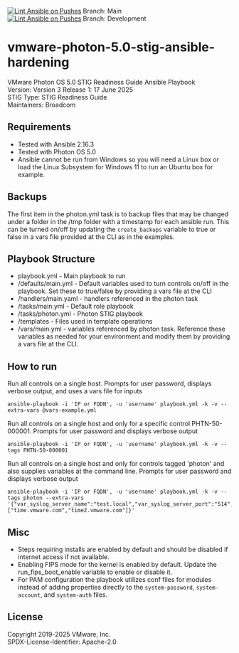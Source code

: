 [![Lint Ansible on Pushes](https://github-vcf.devops.broadcom.net/vcf/vmware-photon-5.0-stig-ansible-hardening/actions/workflows/lint-ansible-on-push.yml/badge.svg?branch=main)](https://github-vcf.devops.broadcom.net/vcf/vmware-photon-5.0-stig-ansible-hardening/actions/workflows/lint-ansible-on-push.yml) Branch: Main  
[![Lint Ansible on Pushes](https://github-vcf.devops.broadcom.net/vcf/vmware-photon-5.0-stig-ansible-hardening/actions/workflows/lint-ansible-on-push.yml/badge.svg?branch=development)](https://github-vcf.devops.broadcom.net/vcf/vmware-photon-5.0-stig-ansible-hardening/actions/workflows/lint-ansible-on-push.yml) Branch: Development
# vmware-photon-5.0-stig-ansible-hardening
VMware Photon OS 5.0 STIG Readiness Guide Ansible Playbook  
Version: Version 3 Release 1: 17 June 2025  
STIG Type: STIG Readiness Guide  
Maintainers: Broadcom  

## Requirements
- Tested with Ansible 2.16.3
- Tested with Photon OS 5.0
- Ansible cannot be run from Windows so you will need a Linux box or load the Linux Subsystem for Windows 11 to run an Ubuntu box for example.

## Backups
The first item in the photon.yml task is to backup files that may be changed under a folder in the /tmp folder with a timestamp for each ansible run.
This can be turned on/off by updating the `create_backups` variable to true or false in a vars file provided at the CLI as in the examples.

## Playbook Structure

- playbook.yml - Main playbook to run
- /defaults/main.yml - Default variables used to turn controls on/off in the playbook.  Set these to true/false by providing a vars file at the CLI
- /handlers/main.yaml - handlers referenced in the photon task
- /tasks/main.yml - Default role playbook
- /tasks/photon.yml - Photon STIG playbook
- /templates - Files used in template operations
- /vars/main.yml - variables referenced by photon task.  Reference these variables as needed for your environment and modify them by providing a vars file at the CLI.

## How to run

Run all controls on a single host. Prompts for user password, displays verbose output, and uses a vars file for inputs
```
ansible-playbook -i 'IP or FQDN', -u 'username' playbook.yml -k -v --extra-vars @vars-example.yml
```

Run all controls on a single host and only for a specific control PHTN-50-000001. Prompts for user password and displays verbose output  
```
ansible-playbook -i 'IP or FQDN', -u 'username' playbook.yml -k -v --tags PHTN-50-000001  
```

Run all controls on a single host and only for controls tagged 'photon' and also supplies variables at the command line. Prompts for user password and displays verbose output
```
ansible-playbook -i 'IP or FQDN', -u 'username' playbook.yml -k -v --tags photon --extra-vars '{"var_syslog_server_name":"test.local","var_syslog_server_port":"514","var_ntp_servers":["time.vmware.com","time2.vmware.com"]}'
```

## Misc
- Steps requiring installs are enabled by default and should be disabled if internet access if not available.
- Enabling FIPS mode for the kernel is enabled by default. Update the run_fips_boot_enable variable to enable or disable it.
- For PAM configuration the playbook utilizes conf files for modules instead of adding properties directly to the `system-password`, `system-account`, and `system-auth` files.

## License
Copyright 2019-2025 VMware, Inc.  
SPDX-License-Identifier: Apache-2.0  
